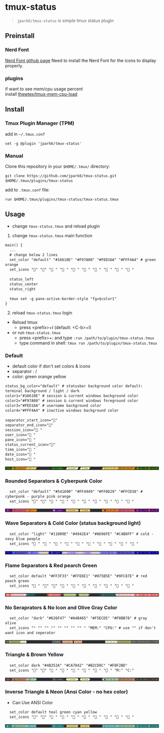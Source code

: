 # tmux-status

> `jpark6/tmux-status` is simple tmux status plugin

## Preinstall
### Nerd Font
[Nerd Font github page](https://github.com/ryanoasis/nerd-fonts)
Need to install the Nerd Font for the icons to display properly.

### plugins
if want to see mem/cpu usage percent  
install [thewtex/tmux-mem-cpu-load](https://github.com/thewtex/tmux-mem-cpu-load)


## Install
### Tmux Plugin Manager (TPM)

add in `~/.tmux.conf`
```shell
set -g @plugin 'jpark6/tmux-status'
```

### Manual
Clone this repository in your `$HOME/.tmux/` directory:

```shell
git clone https://github.com/jpark6/tmux-status.git $HOME/.tmux/plugins/tmux-status
```

add to  `.tmux.conf` file:

```shell
run $HOME/.tmux/plugins/tmux-status/tmux-status.tmux
```

## Usage
- change `tmux-status.tmux` and reload plugin
1. change `tmux-status.tmux` main function
```shell
main() {
  ...
  # change below 2 lines
  set_color "default" "#16610E" "#F97A00" "#FED16A" "#FFF4A4" # green orange
  set_icons "" "" " " " " " " " " " " "󰸗 " " " " "

  status_left
  status_center
  status_right

  tmux set -g pane-active-border-style "fg=$color1"
}

```
2. reload `tmux-status.tmux` login
  - Reload tmux
    - press \<prefix\>+I (default: \<C-b\>+I)
  - or run `tmux-status.tmux`
    - press \<prefix>+: and type `:run /path/to/plugin/tmux-status.tmux`
    - type command in shell: `tmux run /path/to/plugin/tmux-status.tmux`

### Default 
- default color if don't set colors & icons
- separator : /
- color: green orange yellow
```shell
status_bg_color="default" # statusbar background color default: terminal background / light / dark
color1="#16610E" # session & current windows background color
color2="#F97A00" # session & current windows foreground color
color3="#FED16A" # username background color
color4="#FFF4A4" # inactive windows background color

separator_start_icon=""
separator_end_icon=""
session_icon=" "
user_icon=" "
pane_icon=" "
status_current_icon=""
time_icon=" "
date_icon="󰸗 "
host_icon=" "
```
![./images/default.png](./images/default.png)

### Rounded Separators & Cyberpunk Color
```shell
  set_color "default" "#541690" "#FF4949" "#FF8D29" "#FFCD38" # cyberpunk - purple pink orange
  set_icons "" "" "󰥱 " "󰙄 " "󰪟 " "󰀨 " "󱑁 " "󰸗 " "󰰐 " "󰯲 "
```
![./images/round-cyberpunk.png](./images/round-cyberpunk.png)

### Wave Separators & Cold Color (status background light)
```shell
  set_color "light" "#11009E" "#4942E4" "#8696FE" "#C4B0FF" # cold - navy blue people
  set_icons " " " " " " "󰙊 " "󰠡 " " " " " "󰸗 " " " " "
```
![./images/wave-cold.png](./images/wave-cold.png)

### Flame Separators & Red pearch Green
```shell
  set_color default "#FF3F33" "#FFE6E1" "#075B5E" "#9FC87E" # red peach green 
  set_icons " " "" "󱠇" "󰙊 " " " "󱓞 " "󰚱 " "󰸗 " " " " "
```
![./images/flame-red.png](./images/flame-red.png)

### No Seraprators & No Icon and Olive Gray Color
```shell
  set_color "dark" "#626F47" "#A4B465" "#F5ECD5" "#F0BB78" # gray olive
  set_icons "" "" "" "" "" "" "" "" " "MEM:" "CPU:" # use "" if don't want icon and seperator
```

![./images/noseparator-noicon.png](./images/noseparator-noicon.png)

### Triangle & Brown Yellow
```shell
  set_color dark "#4B352A" "#CA7842" "#B2CD9C" "#F0F2BD"
  set_icons "" "" "󱃸 " " " "󱪳 " " " "󱎫 " "󰸘 " "M:" "C:"
```
![/images/triangle-brown.png](./images/triangle-brown.png)

### Inverse Triangle & Neon (Ansi Color - no hex color)
- Can Use ANSI Color
```shell
  set_color default teal green cyan yellow
  set_icons "" "" " " "󱚟 " "󰠡 " "󰣉 " "󱦟 " "󰸗 " "󰰐 " "󰯲 "
```
![/images/inversetriangle-neon.png](./images/inversetriangle-neon.png)

